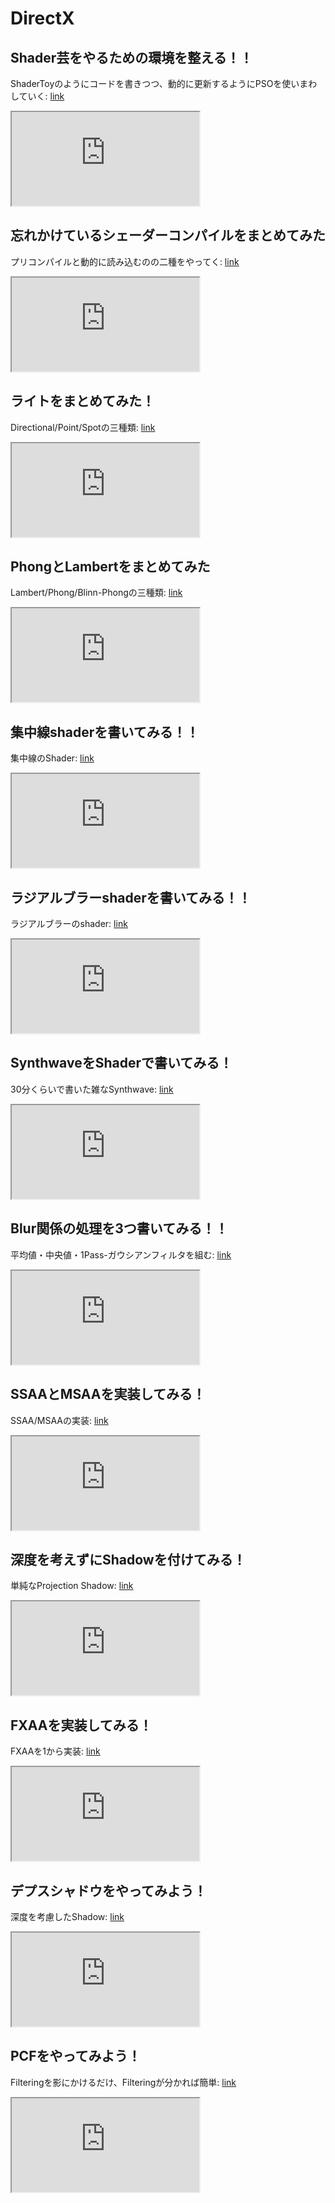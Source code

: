 # DirectX
## Shader芸をやるための環境を整える！！
ShaderToyのようにコードを書きつつ、動的に更新するようにPSOを使いまわしていく:
[link](https://youtu.be/kSBiJ8A143c)
<div>
<iframe src="https://www.youtube.com/embed/kSBiJ8A143c"></iframe>
</div>

## 忘れかけているシェーダーコンパイルをまとめてみた
プリコンパイルと動的に読み込むのの二種をやってく:
[link](https://youtu.be/WgPJuRAsyj0)
<div>
<iframe src="https://www.youtube.com/embed/WgPJuRAsyj0"></iframe>
</div>

## ライトをまとめてみた！
Directional/Point/Spotの三種類:
[link](https://youtu.be/yaIO93brcOs)
<div>
<iframe src="https://www.youtube.com/embed/yaIO93brcOs"></iframe>
</div>

## PhongとLambertをまとめてみた
Lambert/Phong/Blinn-Phongの三種類:
[link](https://youtu.be/C3G-wq_Zqog)
<div>
<iframe src="https://www.youtube.com/embed/C3G-wq_Zqog"></iframe>
</div>

## 集中線shaderを書いてみる！！
集中線のShader:
[link](https://youtu.be/a1_F3COBZfM)
<div>
<iframe src="https://www.youtube.com/embed/a1_F3COBZfM"></iframe>
</div>

## ラジアルブラーshaderを書いてみる！！
ラジアルブラーのshader:
[link](https://youtu.be/CG108YfOZN8)
<div>
<iframe src="https://www.youtube.com/embed/CG108YfOZN8"></iframe>
</div>

## SynthwaveをShaderで書いてみる！
30分くらいで書いた雑なSynthwave:
[link](https://youtu.be/Ja8b40hLYQk)
<div>
<iframe src="https://www.youtube.com/embed/Ja8b40hLYQk"></iframe>
</div>

## Blur関係の処理を3つ書いてみる！！
平均値・中央値・1Pass-ガウシアンフィルタを組む:
[link](https://youtu.be/zm-NbJyQamg)
<div>
<iframe src="https://www.youtube.com/embed/zm-NbJyQamg"></iframe>
</div>

## SSAAとMSAAを実装してみる！
SSAA/MSAAの実装:
[link](https://youtu.be/Ckjz-Tf6ZJo)
<div>
<iframe src="https://www.youtube.com/embed/Ckjz-Tf6ZJo"></iframe>
</div>

## 深度を考えずにShadowを付けてみる！
単純なProjection Shadow:
[link](https://youtu.be/RJvdGrEr5jI)
<div>
<iframe src="https://www.youtube.com/embed/RJvdGrEr5jI"></iframe>
</div>

## FXAAを実装してみる！
FXAAを1から実装:
[link](https://youtu.be/dHEjkMiliB0)
<div>
<iframe src="https://www.youtube.com/embed/dHEjkMiliB0"></iframe>
</div>

## デプスシャドウをやってみよう！
深度を考慮したShadow:
[link](https://youtu.be/X9DUtOVK-Vg)
<div>
<iframe src="https://www.youtube.com/embed/X9DUtOVK-Vg"></iframe>
</div>

## PCFをやってみよう！
Filteringを影にかけるだけ、Filteringが分かれば簡単:
[link](https://youtu.be/PGFffnGFsGk)
<div>
<iframe src="https://www.youtube.com/embed/PGFffnGFsGk"></iframe>
</div>